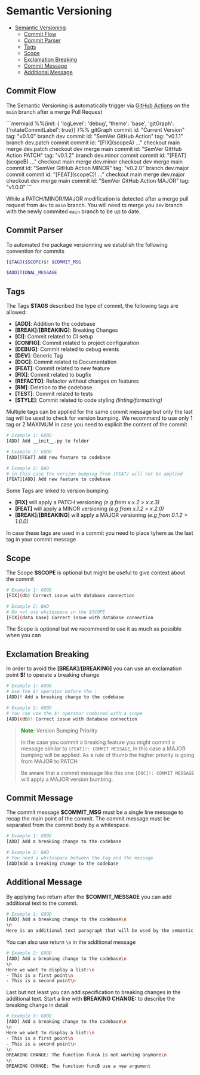 # Semantic Versioning

- [Semantic Versioning](#semantic-versioning)
  - [Commit Flow](#commit-flow)
  - [Commit Parser](#commit-parser)
  - [Tags](#tags)
  - [Scope](#scope)
  - [Exclamation Breaking](#exclamation-breaking)
  - [Commit Message](#commit-message)
  - [Additional Message](#additional-message)

## Commit Flow

The Semantic Versioning is automatically trigger via [GitHub Actions](https://github.com/ocarinow/fastjwt/blob/main/.github/workflows/python-release.yaml) on the `main` branch after a merge Pull Request

<div style="width:100%;overflow-y:hidden;">
```mermaid
%%{init: { 'logLevel': 'debug', 'theme': 'base', 'gitGraph': {'rotateCommitLabel': true}} }%%
gitGraph
    commit id: "Current Version" tag: "v0.1.0"
    branch dev
    commit id: "SemVer GitHub Action" tag: "v0.1.1"
    branch dev.patch
    commit
    commit id: "[FIX](scopeA) ..."
    checkout main
    merge dev.patch
    checkout dev
    merge main
    commit id: "SemVer GitHub Action PATCH" tag: "v0.1.2"
    branch dev.minor
    commit
    commit id: "[FEAT](scopeB) ..."
    checkout main
    merge dev.minor
    checkout dev
    merge main
    commit id: "SemVer GitHub Action MINOR" tag: "v0.2.0"
    branch dev.major
    commit
    commit id: "[FEAT](scopeC)! ..."
    checkout main
    merge dev.major
    checkout dev
    merge main
    commit id: "SemVer GitHub Action MAJOR" tag: "v1.0.0"
```
</div>

While a PATCH/MINOR/MAJOR modification is detected after a merge pull request from `dev` to `main` branch. You will need to merge you `dev` branch with the newly commited `main` branch to be up to date.

## Commit Parser

To automated the package versionning we establish the following convention for commits

```bash
[$TAG]($SCOPE)$! $COMMIT_MSG

$ADDITIONAL_MESSAGE
```

## Tags

The Tags **$TAGS** described the type of commit, the following tags are allowed:

- **[ADD]**: Addition to the codebase
- **[BREAK]**/**[BREAKING]**: Breaking Changes
- **[CI]**: Commit related to CI setup
- **[CONFIG]**: Commit related to project configuration
- **[DEBUG]**: Commit related to debug events
- **[DEV]**: Generic Tag
- **[DOC]**: Commit related to Documentation
- **[FEAT]**: Commit related to new feature
- **[FIX]**: Commit related to bugfix
- **[REFACTO]**: Refactor without changes on features
- **[RM]**: Deletion to the codebase
- **[TEST]**: Commit related to tests
- **[STYLE]**: Commit related to code styling *(linting/formatting)*

Multiple tags can be applied for the same commit message but only the last tag will be used to check for version bumping. We recommand to use only 1 tag or 2 MAXIMUM in case you need to explicit the content of the commit

```bash
# Example 1: GOOD
[ADD] Add __init__.py to folder

# Example 2: GOOD
[ADD][FEAT] Add new feature to codebase 

# Example 2: BAD
# in this case the version bumping from [FEAT] will not be applied
[FEAT][ADD] Add new feature to codebase 
```

Some Tags are linked to version bumping:

- **[FIX]** will apply a PATCH versioning *(e.g from x.x.2 > x.x.3)*
- **[FEAT]** will apply a MINOR versioning *(e.g from x.1.2 > x.2.0)*
- **[BREAK]**/**[BREAKING]** will apply a MAJOR versioning *(e.g from 0.1.2 > 1.0.0)*

In case these tags are used in a commit you need to place tyhem as the last tag in your commit message

## Scope

The Scope **$SCOPE** is optional but might be useful to give context about the commit

```bash
# Example 1: GOOD
[FIX](db) Correct issue with database connection

# Example 2: BAD
# Do not use whitespace in the $SCOPE
[FIX](data base) Correct issue with database connection
```

The Scope is optional but we recommend to use it as much as possible when you can

## Exclamation Breaking

In order to avoid the **[BREAK]**/**[BREAKING]** you can use an exclamation point **$!** to operate a breaking change

```bash
# Example 1: GOOD
# Use the $! operator before the :
[ADD]! Add a breaking change to the codebase

# Example 2: GOOD
# You can use the $! operator combined with a scope 
[ADD](db)! Correct issue with database connection
```

> <span style="color:green">**Note**:</span> Version Bumping Priority
>
> In the case you commit a breaking feature you might commit a message similar to `[FEAT]!: COMMIT MESSAGE`, in this case a MAJOR bumping will be applied.
> As a rule of thumb the higher priority is going from MAJOR to PATCH
>
> Be aware that a commit message like this one `[DOC]!: COMMIT MESSAGE` will apply a MAJOR version bumbing.

## Commit Message

The commit message **$COMMIT_MSG** must be a single line message to recap the main point of the commit. The commit message must be separated from the commit body by a whitespace.

```bash
# Example 1: GOOD
[ADD] Add a breaking change to the codebase

# Example 2: BAD
# You need a whitespace between the tag and the message
[ADD]Add a breaking change to the codebase
```

## Additional Message

By applying two return after the **$COMMIT_MESSAGE** you can add additional text to the commit.

```bash
# Example 1: GOOD
[ADD] Add a breaking change to the codebase\n
\n
Here is an additional text paragraph that will be used by the semantic versioning and applied to change log
```

You can also use return `\n` in the additional message

```bash
# Example 2: GOOD
[ADD] Add a breaking change to the codebase\n
\n
Here we want to display a list:\n
- This is a first point\n
- This is a second point\n
```

Last but not least you can add specification to breaking changes in the additional text. Start a line with **BREAKING CHANGE:** to describe the breaking change in detail

```bash
# Example 3: GOOD
[ADD] Add a breaking change to the codebase\n
\n
Here we want to display a list:\n
- This is a first point\n
- This is a second point\n
\n
BREAKING CHANGE: The function funcA is not working anymore\n
\n
BREAKING CHANGE: The function funcB use a new argument
```
